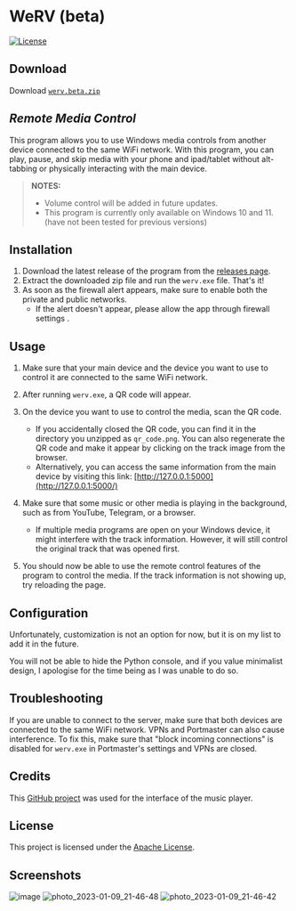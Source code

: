 # WeRV (beta)

[![License](https://img.shields.io/badge/License-Apache_2.0-blue.svg)](https://opensource.org/licenses/Apache-2.0)

## Download

Download [`werv.beta.zip`](https://github.com/VRWE/WeRV/releases/download/beta/werv.beta.zip)

## *Remote Media Control*

This program allows you to use Windows media controls from another device connected to the same WiFi network. With this program, you can play, pause, and skip media with your phone and ipad/tablet without alt-tabbing or physically interacting with the main device.

> **NOTES:** 
>
> - Volume control will be added in future updates. 
> - This program is currently only available on Windows 10 and 11. (have not been tested for previous versions)

## Installation

1. Download the latest release of the program from the [releases page](https://github.com/VRWE/WeRV/releases/tag/beta).
2. Extract the downloaded zip file and run the `werv.exe` file. That's it!
3. As soon as the firewall alert appears, make sure to enable both the private and public networks.
   - If the alert doesn't appear, please allow the app through firewall settings . 

## Usage

1. Make sure that your main device and the device you want to use to control it are connected to the same WiFi network.

2. After running `werv.exe`, a QR code will appear.

3. On the device you want to use to control the media, scan the QR code.
   - If you accidentally closed the QR code, you can find it in the directory you unzipped as `qr_code.png`. You can also regenerate the QR code and make it appear by clicking on the track image from the browser. 
   - Alternatively, you can access the same information from the main device by visiting this link: [http://127.0.0.1:5000](http://127.0.0.1:5000/)

4. Make sure that some music or other media is playing in the background, such as from YouTube, Telegram, or a browser.
   - If multiple media programs are open on your Windows device, it might interfere with the track information. However, it will still control the original track that was opened first.

5. You should now be able to use the remote control features of the program to control the media. If the track information is not showing up, try reloading the page.

## Configuration

Unfortunately, customization is not an option for now, but it is on my list to add it in the future.

You will not be able to hide the Python console, and if you value minimalist design, I apologise for the time being as I was unable to do so.

## Troubleshooting

If you are unable to connect to the server, make sure that both devices are connected to the same WiFi network. VPNs and Portmaster can also cause interference. To fix this, make sure that "block incoming connections" is disabled for `werv.exe` in Portmaster's settings and VPNs are closed.

## Credits

This [GitHub project](https://github.com/sayantanm19/js-music-player) was used for the interface of the music player.

## License

This project is licensed under the [Apache License](https://github.com/VRWE/WeRV/blob/main/LICENSE).

## Screenshots
![image](https://user-images.githubusercontent.com/61895507/211321689-d176fd6e-6a7d-4879-b7a3-3f9de375a36c.png)
![photo_2023-01-09_21-46-48](https://user-images.githubusercontent.com/61895507/211323755-63d85669-9b19-4a94-ab89-2dc134647ffc.jpg)
![photo_2023-01-09_21-46-42](https://user-images.githubusercontent.com/61895507/211323739-a8bfbdab-b792-452a-abf8-554a7f4227ff.jpg)

